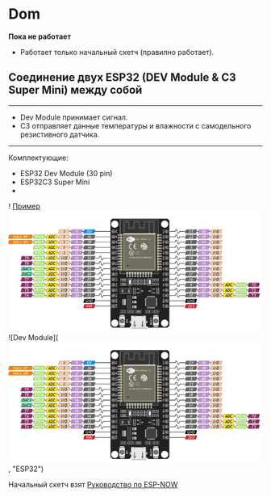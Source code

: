 # Dom

**Пока не работает**  

- Работает только начальный скетч (правилно работает).

## Соединение двух ESP32 (DEV Module & C3 Super Mini) между собой

---

- Dev Module принимает сигнал.
- C3 отправляет данные температуры и влажности с самодельного резистивного датчика.

---
Комплектующие:

- ESP32 Dev Module (30 pin)
- ESP32C3 Super Mini
- 
! [Пример](https://github.com/pokolips/Dom/blob/main/Proect/ESP32%20Dev%20Module%20(30pin).png)
![Ещё пример](Proect/ESP32DevModule(30pin).png)
![Dev Module](![C:\Users\Aleks\Documents\PlatformIO\Projects\Dom\Proect\ESP32 Dev Module (30pin).png](https://github.com/pokolips/Dom/blob/main/Proect/ESP32%20Dev%20Module%20(30pin).png), "ESP32")

Начальный скетч взят [Руководство по ESP-NOW](https://voltiq.ru/esp-now-esp32-arduino-ide/?ysclid=lyya2i91g5994491045)
